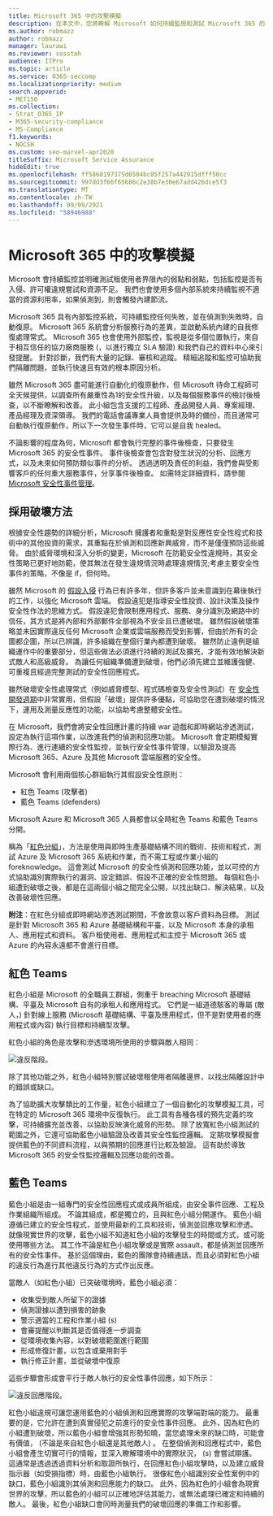 ```yaml
---
title: Microsoft 365 中的攻擊模擬
description: 在本文中，您將瞭解 Microsoft 如何持續監視和測試 Microsoft 365 的租使用者界限。
ms.author: robmazz
author: robmazz
manager: laurawi
ms.reviewer: sosstah
audience: ITPro
ms.topic: article
ms.service: O365-seccomp
ms.localizationpriority: medium
search.appverid:
- MET150
ms.collection:
- Strat_O365_IP
- M365-security-compliance
- MS-Compliance
f1.keywords:
- NOCSH
ms.custom: seo-marvel-apr2020
titleSuffix: Microsoft Service Assurance
hideEdit: true
ms.openlocfilehash: ff5860197375d6504bc85f257a442915dfff50cc
ms.sourcegitcommit: 997dd3f66f65686c2e38b7e30e67add426dce5f3
ms.translationtype: MT
ms.contentlocale: zh-TW
ms.lasthandoff: 09/09/2021
ms.locfileid: "58946988"
---
```

# <a name="attack-simulation-in-microsoft-365"></a>Microsoft 365 中的攻擊模擬

Microsoft 會持續監控並明確測試租使用者界限內的弱點和弱點，包括監控是否有入侵、許可權違規嘗試和資源不足。 我們也會使用多個內部系統來持續監視不適當的資源利用率，如果偵測到，則會觸發內建節流。

Microsoft 365 具有內部監控系統，可持續監控任何失敗，並在偵測到失敗時，自動復原。 Microsoft 365 系統會分析服務行為的差異，並啟動系統內建的自我修復處理常式。 Microsoft 365 也會使用外部監控，監視是從多個位置執行，來自于相互信任的協力廠商服務 (，以進行獨立 SLA 驗證) 和我們自己的資料中心來引發提醒。 針對診斷，我們有大量的記錄、審核和追蹤。 精細追蹤和監控可協助我們隔離問題，並執行快速且有效的根本原因分析。

雖然 Microsoft 365 盡可能進行自動化的復原動作，但 Microsoft 待命工程師可全天候提供，以調查所有嚴重性為1的安全性升級，以及每個服務事件的檢討後檢查，以不斷瞭解和改善。 此小組包含支援的工程師、產品開發人員、專案經理、產品經理及資深領導。 我們的電話會議專業人員會提供及時的備份，而且通常可自動執行復原動作，所以下一次發生事件時，它可以是自我 healed。

不論影響的程度為何，Microsoft 都會執行完整的事件後檢查，只要發生 Microsoft 365 的安全性事件。 事件後檢查會包含對發生狀況的分析、回應方式，以及未來如何預防類似事件的分析。 透過透明及責任的利益，我們會與受影響客戶的任何重大服務事件，分享事件後檢查。 如需特定詳細資料，請參閱 [Microsoft 安全性事件管理](assurance-security-incident-management.md)。

## <a name="assume-breach-methodology"></a>採用破壞方法

根據安全性趨勢的詳細分析，Microsoft 擁護者和重點是對反應性安全性程式和技術中的其他投資的需求，其重點在於偵測和回應新興威脅，而不是僅僅預防這些威脅。 由於威脅環境和深入分析的變更，Microsoft 在防範安全性違規時，其安全性策略已更好地防範，使其無法在發生違規情況時處理違規情況;考慮主要安全性事件的策略，不像是 if，但何時。

雖然 Microsoft 的 [假設入侵](https://www.microsoft.com/TrustCenter/Security/default.aspx) 行為已有許多年，但許多客戶並未意識到在幕後執行的工作，以強化 Microsoft 雲端。 假設違犯是指導安全性投資、設計決策及操作安全性作法的思維方式。 假設違犯會限制應用程式、服務、身分識別及網路中的信任，其方式是將內部和外部郵件全部視為不安全且已遭破壞。 雖然假設破壞策略並未因實際違反任何 Microsoft 企業或雲端服務而受到影響，但由於所有的企圖都企圖，所以已辨識，許多組織在整個行業內都遭到破壞。 雖然防止違例是組織運作中的重要部分，但這些做法必須進行持續的測試及擴充，才能有效地解決新式敵人和高級威脅。 為讓任何組織準備遭到破壞，他們必須先建立並維護強健、可重複且經過完整測試的安全性回應程式。

雖然破壞安全性處理常式（例如威脅模型、程式碼檢查及安全性測試）在 [安全性開發週期](https://www.microsoft.com/securityengineering/sdl/)中非常實用，但假設「破壞」提供許多優點，可協助您在遭到破壞的情況下，運用及測量反應性的功能，以協助考慮整體安全性。

在 Microsoft，我們會將安全性回應計畫的持續 war 遊戲和即時網站滲透測試，設定為執行這項作業，以改進我們的偵測和回應功能。 Microsoft 會定期模擬實際行為、進行連續的安全性監控，並執行安全性事件管理，以驗證及提高 Microsoft 365、Azure 及其他 Microsoft 雲端服務的安全性。

Microsoft 會利用兩個核心群組執行其假設安全性原則：

- 紅色 Teams (攻擊者) 
- 藍色 Teams (defenders) 

Microsoft Azure 和 Microsoft 365 人員都會以全時紅色 Teams 和藍色 Teams 分開。

稱為「[紅色分組](https://go.microsoft.com/fwlink/?linkid=518599)」，方法是使用與即時生產基礎結構不同的戰術、技術和程式，測試 Azure 及 Microsoft 365 系統和作業，而不需工程或作業小組的 foreknowledge。 這會測試 Microsoft 的安全性偵測和回應功能，並以可控的方式協助識別實際執行的漏洞、設定錯誤、假設不正確的安全性問題。 每個紅色小組遭到破壞之後，都是在這兩個小組之間完全公開，以找出缺口、解決結果，以及改善破壞性回應。

**附注**：在紅色分組或即時網站滲透測試期間，不會故意以客戶資料為目標。 測試是針對 Microsoft 365 和 Azure 基礎結構和平臺，以及 Microsoft 本身的承租人、應用程式和資料。 客戶租使用者、應用程式和主控于 Microsoft 365 或 Azure 的內容永遠都不會進行目標。

## <a name="red-teams"></a>紅色 Teams

紅色小組是 Microsoft 的全職員工群組，側重于 breaching Microsoft 基礎結構、平臺及 Microsoft 自有的承租人和應用程式。 它們是一組道德駭客的專屬 (敵人，) 針對線上服務 (Microsoft 基礎結構、平臺及應用程式，但不是對使用者的應用程式或內容) 執行目標和持續型攻擊。

紅色小組的角色是攻擊和滲透環境所使用的步驟與敵人相同：

![違反階段。](../media/office-365-isolation-breach-stages.png)

除了其他功能之外，紅色小組特別嘗試破壞租使用者隔離邊界，以找出隔離設計中的錯誤或缺口。

為了協助擴大攻擊類比的工作量，紅色小組建立了一個自動化的攻擊模擬工具，可在特定的 Microsoft 365 環境中反復執行。 此工具有各種各樣的預先定義的攻擊，可持續擴充並改善，以協助反映演化威脅的形勢。 除了放寬紅色小組測試的範圍之外，它還可協助藍色小組驗證及改善其安全性監控邏輯。 定期攻擊模擬會提供藍色的不同資料流程，以與預期的回應進行比較及驗證。 這有助於導致 Microsoft 365 的安全性監控邏輯及回應功能的改善。

## <a name="blue-teams"></a>藍色 Teams

藍色小組是由一組專門的安全性回應程式或成員所組成，由安全事件回應、工程及作業組織所組成。 不論其組成，都是獨立的，且與紅色小組分開運作。 藍色小組遵循已建立的安全性程式，並使用最新的工具和技術，偵測並回應攻擊和滲透。 就像現實世界的攻擊，藍色小組不知道紅色小組的攻擊發生的時間或方式，或可能使用哪些方法。 其工作不論是紅色小組攻擊或是實際 assault，都是偵測並回應所有的安全性事件。 基於這個理由，藍色的團隊會持續通話，而且必須對紅色小組的違反行為進行其他違反行為的方式作出反應。

當敵人（如紅色小組）已突破環境時，藍色小組必須：

- 收集受到敵人所留下的證據
- 偵測證據以遭到損害的跡象
- 警示適當的工程和作業小組 (s) 
- 會審提醒以判斷其是否值得進一步調查
- 從環境收集內容，以對破壞範圍進行範圍
- 形成修復計畫，以包含或棄用對手
- 執行修正計畫，並從破壞中復原

這些步驟會形成會平行于敵人執行的安全性事件回應，如下所示：

![違反回應階段。](../media/office-365-isolation-breach-response-stages.png)

紅色小組違規可讓您運用藍色的小組偵測和回應實際的攻擊端對端的能力。 最重要的是，它允許在遭到真實侵犯之前進行的安全性事件回應。 此外，因為紅色的小組遭到破壞，所以藍色小組會增強其形勢知曉，當您處理未來的缺口時，可能會有價值， (不論是來自紅色小組還是其他敵人) 。 在整個偵測和回應程式中，藍色小組會產生切實可行的情報，並深入瞭解環境中的實際狀況， (s) 會嘗試辯護。 這通常是透過透過資料分析和取證所執行，在回應紅色小組攻擊時，以及建立威脅指示器（如受損指標）時，由藍色小組執行。 很像紅色小組識別安全性案例中的缺口，藍色小組識別其偵測和回應能力的缺口。 此外，因為紅色的小組會為現實世界的攻擊，所以藍色的小組可以正確地評估其能力，或無法處理已確定和持續的敵人。 最後，紅色小組缺口會同時測量我們的破壞回應的準備工作和影響。
